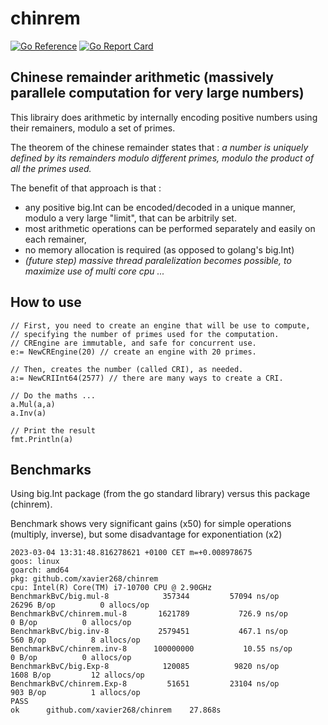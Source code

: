 # chinrem


[![Go Reference](https://pkg.go.dev/badge/github.com/xavier268/chinrem.svg)](https://pkg.go.dev/github.com/xavier268/chinrem) 
[![Go Report Card](https://goreportcard.com/badge/github.com/xavier268/chinrem)](https://goreportcard.com/report/github.com/xavier268/chinrem)

## Chinese remainder arithmetic (massively parallele computation for very large numbers)

This librairy does arithmetic by internally encoding positive numbers using their remainers, modulo a set of primes.

The theorem of the chinese remainder states that : _a number is uniquely defined by its remainders modulo different primes, modulo the product of all the primes used._

The benefit of that approach is that :
* any positive big.Int can be encoded/decoded in a unique manner, modulo a very large "limit", that can be arbitrily set.
* most arithmetic operations can be performed separately and easily on each remainer,
* no memory allocation is required (as opposed to golang's big.Int)
* _(future step) massive thread paralelization becomes possible, to maximize use of multi core cpu ..._


## How to use 

    // First, you need to create an engine that will be use to compute,
    // specifying the number of primes used for the computation.
    // CREngine are immutable, and safe for concurrent use.
    e:= NewCREngine(20) // create an engine with 20 primes.

    // Then, creates the number (called CRI), as needed.
    a:= NewCRIInt64(2577) // there are many ways to create a CRI. 

    // Do the maths ...
    a.Mul(a,a)
    a.Inv(a)

    // Print the result 
    fmt.Println(a)

## Benchmarks

Using big.Int package (from the go standard library) versus this package (chinrem).

Benchmark shows very significant gains (x50) for simple operations (multiply, inverse), but some disadvantage for exponentiation (x2)

    2023-03-04 13:31:48.816278621 +0100 CET m=+0.008978675
    goos: linux
    goarch: amd64
    pkg: github.com/xavier268/chinrem
    cpu: Intel(R) Core(TM) i7-10700 CPU @ 2.90GHz
    BenchmarkBvC/big.mul-8         	  357344	     57094 ns/op	   26296 B/op	       0 allocs/op
    BenchmarkBvC/chinrem.mul-8     	 1621789	       726.9 ns/op	       0 B/op	       0 allocs/op
    BenchmarkBvC/big.inv-8         	 2579451	       467.1 ns/op	     560 B/op	       8 allocs/op
    BenchmarkBvC/chinrem.inv-8     	100000000	        10.55 ns/op	       0 B/op	       0 allocs/op
    BenchmarkBvC/big.Exp-8         	  120085	      9820 ns/op	    1608 B/op	      12 allocs/op
    BenchmarkBvC/chinrem.Exp-8     	   51651	     23104 ns/op	     903 B/op	       1 allocs/op
    PASS
    ok  	github.com/xavier268/chinrem	27.868s